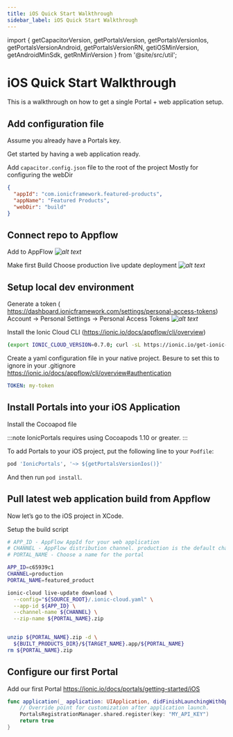 ```yaml
---
title: iOS Quick Start Walkthrough
sidebar_label: iOS Quick Start Walkthrough
---
```


import { getCapacitorVersion, getPortalsVersion, getPortalsVersionIos, getPortalsVersionAndroid, getPortalsVersionRN, getiOSMinVersion, getAndroidMinSdk, getRnMinVersion } from '@site/src/util';

# iOS Quick Start Walkthrough

This is a walkthrough on how to get a single Portal + web application setup.

## Add configuration file

Assume you already have a Portals key.

Get started by having a web application ready.

Add `capacitor.config.json` file to the root of the project
Mostly for configuring the webDir

```json title=capacitor.config.json
{
  "appId": "com.ionicframework.featured-products",
  "appName": "Featured Products",
  "webDir": "build"
}
```

## Connect repo to Appflow

Add to AppFlow
_![alt text](/img/appflow-step-one.png "Title")_

Make first Build
Choose production live update deployment
_![alt text](/img/appflow-step-two.png "Title")_

## Setup local dev environment

Generate a token ( https://dashboard.ionicframework.com/settings/personal-access-tokens)
Account -> Personal Settings -> Personal Access Tokens
_![alt text](/img/appflow-generate-token.png "Title")_

Install the Ionic Cloud CLI (https://ionic.io/docs/appflow/cli/overview)

```bash
(export IONIC_CLOUD_VERSION=0.7.0; curl -sL https://ionic.io/get-ionic-cloud-cli | bash)
```

Create a yaml configuration file in your native project. Besure to set this to ignore in your .gitignore
https://ionic.io/docs/appflow/cli/overview#authentication

```yaml title=.ionic-cloud.yaml
TOKEN: my-token
```

## Install Portals into your iOS Application

Install the Cocoapod file

:::note
IonicPortals requires using Cocoapods 1.10 or greater.
:::

To add Portals to your iOS project, put the following line to your `Podfile`:

```ruby title=Podfile
pod 'IonicPortals', '~> ${getPortalsVersionIos()}'
```

And then run `pod install`.

## Pull latest web application build from Appflow

Now let’s go to the iOS project in XCode.

Setup the build script

```bash
# APP_ID - AppFlow AppId for your web application
# CHANNEL - AppFlow distribution channel. production is the default channel
# PORTAL_NAME - Choose a name for the portal

APP_ID=c65939c1
CHANNEL=production
PORTAL_NAME=featured_product

ionic-cloud live-update download \
  --config="${SOURCE_ROOT}/.ionic-cloud.yaml" \
  --app-id ${APP_ID} \
  --channel-name ${CHANNEL} \
  --zip-name ${PORTAL_NAME}.zip


unzip ${PORTAL_NAME}.zip -d \
  ${BUILT_PRODUCTS_DIR}/${TARGET_NAME}.app/${PORTAL_NAME}
rm ${PORTAL_NAME}.zip
```

## Configure our first Portal

Add our first Portal
https://ionic.io/docs/portals/getting-started/iOS

```swift title=AppDelegate.swift
func application(_ application: UIApplication, didFinishLaunchingWithOptions launchOptions: [UIApplication.LaunchOptionsKey: Any]?) -> Bool {
    // Override point for customization after application launch.
    PortalsRegistrationManager.shared.register(key: "MY_API_KEY")
    return true
}
```
